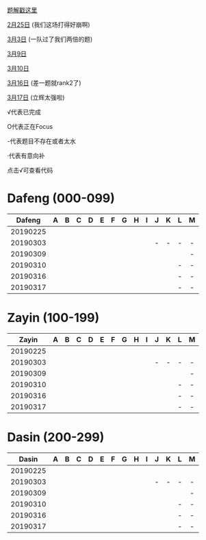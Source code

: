 
[题解戳这里](https://github.com/Dafenghh/Training_Summary/blob/master/2019%E5%B9%B43%E6%9C%88%E9%9B%86%E8%AE%AD%E9%A2%98%E8%A7%A3.md)


[2月25日](https://codeforces.com/group/wmhDiB5PTN/contest/236500) (我们这场打得好崩啊)

[3月3日](https://codeforces.com/group/wmhDiB5PTN/contest/239627) (一队过了我们两倍的题)

[3月9日](https://codeforces.com/group/wmhDiB5PTN/contest/239623)

[3月10日](https://codeforces.com/group/wmhDiB5PTN/contest/240074)

[3月16日](https://codeforces.com/group/wmhDiB5PTN/contest/240683) (差一题就rank2了)

[3月17日](https://codeforces.com/group/wmhDiB5PTN/contest/240806) (立辉太强啦)



√代表已完成

O代表正在Focus

-代表题目不存在或者太水

·代表有意向补

点击√可查看代码


# Dafeng (000-099)

Dafeng  |   A    |   B    |   C    |   D    |   E    |   F    |   G    |   H    |   I    |   J    |   K    |   L    |  M
:------:|:------:|:------:|:------:|:------:|:------:|:------:|:------:|:------:|:------:|:------:|:------:|:------:|:------:
20190225|        |        |        |        |        |        |        |        |        |        |        |        |
20190303|        |        |        |        |        |        |        |        |        |   -    |   -    |   -    |-
20190309|        |        |        |        |        |        |        |        |        |        |        |        |-
20190310|        |        |        |        |        |        |        |        |        |        |        |   -    |-
20190316|        |        |        |        |        |        |        |        |        |        |        |   -    |-
20190317|        |        |        |        |        |        |        |        |        |        |        |   -    |-


# Zayin (100-199)

Zayin   |   A    |   B    |   C    |   D    |   E    |   F    |   G    |   H    |   I    |   J    |   K    |   L    |  M
:------:|:------:|:------:|:------:|:------:|:------:|:------:|:------:|:------:|:------:|:------:|:------:|:------:|:------:
20190225|        |        |        |        |        |        |        |        |        |        |        |        |
20190303|        |        |        |        |        |        |        |        |        |   -    |   -    |   -    |-
20190309|        |        |        |        |        |        |        |        |        |        |        |        |-
20190310|        |        |        |        |        |        |        |        |        |        |        |   -    |-
20190316|        |        |        |        |        |        |        |        |        |        |        |   -    |-
20190317|        |        |        |        |        |        |        |        |        |        |        |   -    |-


# Dasin (200-299)

Dasin   |   A    |   B    |   C    |   D    |   E    |   F    |   G    |   H    |   I    |   J    |   K    |   L    |  M
:------:|:------:|:------:|:------:|:------:|:------:|:------:|:------:|:------:|:------:|:------:|:------:|:------:|:------:
20190225|        |        |        |        |        |        |        |        |        |        |        |        |
20190303|        |        |        |        |        |        |        |        |        |   -    |   -    |   -    |-
20190309|        |        |        |        |        |        |        |        |        |        |        |        |-
20190310|        |        |        |        |        |        |        |        |        |        |        |   -    |-
20190316|        |        |        |        |        |        |        |        |        |        |        |   -    |-
20190317|        |        |        |        |        |        |        |        |        |        |        |   -    |-







